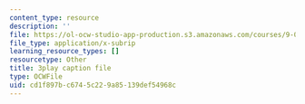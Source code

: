 ```yaml
---
content_type: resource
description: ''
file: https://ol-ocw-studio-app-production.s3.amazonaws.com/courses/9-00sc-introduction-to-psychology-fall-2011/cd1f897bc6745c229a85139def54968c_kD3CswjYb2E.srt
file_type: application/x-subrip
learning_resource_types: []
resourcetype: Other
title: 3play caption file
type: OCWFile
uid: cd1f897b-c674-5c22-9a85-139def54968c
---
```

